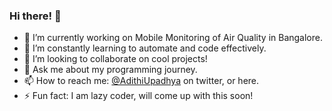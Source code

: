 ### Hi there! 👋
- 🔭 I’m currently working on Mobile Monitoring of Air Quality in Bangalore.
- 🌱 I’m constantly learning to automate and code effectively. 
- 👯 I’m looking to collaborate on cool projects!
- 💬 Ask me about my programming journey.
- 📫 How to reach me: [@AdithiUpadhya](https://twitter.com/AdithiUpadhya) on twitter, or here. 
- ⚡ Fun fact: I am lazy coder, will come up with this soon!

